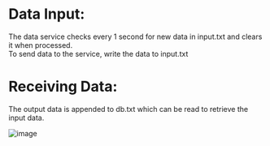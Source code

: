# Data Input:
The data service checks every 1 second for new data in input.txt and clears it when processed.<br>
To send data to the service, write the data to input.txt

# Receiving Data:
The output data is appended to db.txt which can be read to retrieve the input data.

![image](https://github.com/Hayden-Johnston/data-manager/assets/103093070/4bec1598-4a48-48eb-b7e6-45ccd5ecd7cb)
